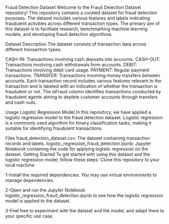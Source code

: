 Fraud Detection Dataset
Welcome to the Fraud Detection Dataset repository! This repository contains a curated dataset for fraud detection purposes. The dataset includes various features and labels indicating fraudulent activities across different transaction types. The primary aim of this dataset is to facilitate research, benchmarking machine learning models, and developing fraud detection algorithms.

Dataset Description
The dataset consists of transaction data across different transaction types:

CASH-IN: Transactions involving cash deposits into accounts.
CASH-OUT: Transactions involving cash withdrawals from accounts.
DEBIT: Transactions involving debit card usage.
PAYMENT: Regular payment transactions.
TRANSFER: Transactions involving money transfers between accounts.
Each transaction record includes various features relevant to the transaction and is labeled with an indication of whether the transaction is fraudulent or not. The isFraud column identifies transactions conducted by fraudulent agents aiming to deplete customer accounts through transfers and cash-outs.

Usage
Logistic Regression Model
In this repository, we have applied a logistic regression model to the fraud detection dataset. Logistic regression is a commonly used algorithm for binary classification tasks, making it suitable for identifying fraudulent transactions.

Files
fraud_detection_dataset.csv: The dataset containing transaction records and labels.
logistic_regression_fraud_detection.ipynb: Jupyter Notebook containing the code for applying logistic regression on the dataset.
Getting Started
To get started with using this dataset and the logistic regression model, follow these steps:
Clone this repository to your local machine:

1-Install the required dependencies. You may use virtual environments to manage dependencies.

2-Open and run the Jupyter Notebook logistic_regression_fraud_detection.ipynb to see how the logistic regression model is applied to the dataset.

3-Feel free to experiment with the dataset and the model, and adapt them to your specific use case.
